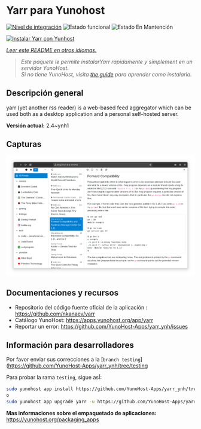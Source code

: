 <!--
Este archivo README esta generado automaticamente<https://github.com/YunoHost/apps/tree/master/tools/readme_generator>
No se debe editar a mano.
-->

# Yarr para Yunohost

[![Nivel de integración](https://dash.yunohost.org/integration/yarr.svg)](https://dash.yunohost.org/appci/app/yarr) ![Estado funcional](https://ci-apps.yunohost.org/ci/badges/yarr.status.svg) ![Estado En Mantención](https://ci-apps.yunohost.org/ci/badges/yarr.maintain.svg)

[![Instalar Yarr con Yunhost](https://install-app.yunohost.org/install-with-yunohost.svg)](https://install-app.yunohost.org/?app=yarr)

*[Leer este README en otros idiomas.](./ALL_README.md)*

> *Este paquete le permite instalarYarr rapidamente y simplement en un servidor YunoHost.*  
> *Si no tiene YunoHost, visita [the guide](https://yunohost.org/install) para aprender como instalarla.*

## Descripción general

yarr (yet another rss reader) is a web-based feed aggregator which can be used both as a desktop application and a personal self-hosted server.

**Versión actual:** 2.4~ynh1

## Capturas

![Captura de Yarr](./doc/screenshots/screenshot.png)

## Documentaciones y recursos

- Repositorio del código fuente oficial de la aplicación : <https://github.com/nkanaev/yarr>
- Catálogo YunoHost: <https://apps.yunohost.org/app/yarr>
- Reportar un error: <https://github.com/YunoHost-Apps/yarr_ynh/issues>

## Información para desarrolladores

Por favor enviar sus correcciones a la [`branch testing`](https://github.com/YunoHost-Apps/yarr_ynh/tree/testing

Para probar la rama `testing`, sigue asÍ:

```bash
sudo yunohost app install https://github.com/YunoHost-Apps/yarr_ynh/tree/testing --debug
o
sudo yunohost app upgrade yarr -u https://github.com/YunoHost-Apps/yarr_ynh/tree/testing --debug
```

**Mas informaciones sobre el empaquetado de aplicaciones:** <https://yunohost.org/packaging_apps>

